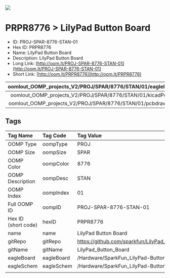 


  
![][im]
# PRPR8776 > LilyPad Button Board

- ID: PROJ-SPAR-8776-STAN-01
- Hex ID: PRPR8776
- Name: LilyPad Button Board
- Description: LilyPad Button Board
- Long Link: [http://oom.lt/PROJ-SPAR-8776-STAN-01](http://oom.lt/PROJ-SPAR-8776-STAN-01)
- Short Link: [http://oom.lt/PRPR8776](http://oom.lt/PRPR8776)
  

|oomlout_OOMP_projects_V2/PROJ/SPAR/8776/STAN/01/eagleImage.png|oomlout_OOMP_projects_V2/PROJ/SPAR/8776/STAN/01/eagleSchemImage.png|oomlout_OOMP_projects_V2/PROJ/SPAR/8776/STAN/01/kicadPcb3dFront.png|oomlout_OOMP_projects_V2/PROJ/SPAR/8776/STAN/01/kicadPcb3dBack.png|
| :---: | :---: | :---: | :---: |
|oomlout_OOMP_projects_V2/PROJ/SPAR/8776/STAN/01/kicadPcb3d.png|oomlout_OOMP_projects_V2/PROJ/SPAR/8776/STAN/01/bomBack.png|oomlout_OOMP_projects_V2/PROJ/SPAR/8776/STAN/01/bomFront.png|oomlout_OOMP_projects_V2/PROJ/SPAR/8776/STAN/01/pcbdraw.svg|
|oomlout_OOMP_projects_V2/PROJ/SPAR/8776/STAN/01/pcbdrawBack.svg||||

## Tags
  

|Tag Name|Tag Code|Tag Value|
| :--- | :--- | :--- |
|OOMP Type|oompType|PROJ|
|OOMP Size|oompSize|SPAR|
|OOMP Color|oompColor|8776|
|OOMP Description|oompDesc|STAN|
|OOMP Index|oompIndex|01|
|Full OOMP ID|oompID|PROJ-SPAR-8776-STAN-01|
|Hex ID (short code)|hexID|PRPR8776|
|name|name|LilyPad Button Board|
|gitRepo|gitRepo|https://github.com/sparkfun/LilyPad_Button_Board|
|gitName|gitName|LilyPad_Button_Board|
|eagleBoard|eagleBoard|/Hardware/SparkFun_LilyPad-Button.brd|
|eagleSchem|eagleSchem|/Hardware/SparkFun_LilyPad-Button.sch|
||||



[im]: PROJ/SPAR/8776/STAN/01/kicadPcb3d_450.png
